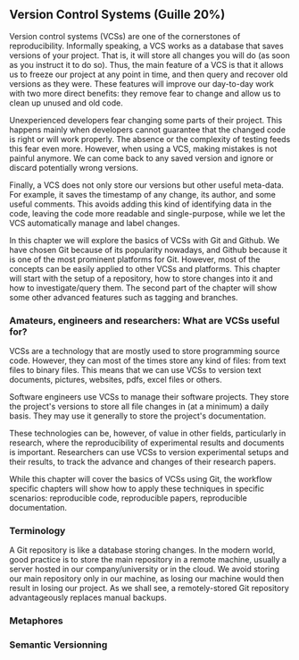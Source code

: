 ## Version Control Systems \(Guille 20%\)Version control systems \(VCSs\) are one of the cornerstones of reproducibility.Informally speaking, a VCS works as a database that saves versions of your project.That is, it will store all changes you will do \(as soon as you instruct it to do so\).Thus, the main feature of a VCS is that it allows us to freeze our project at any point in time, and then query and recover old versions as they were.These features will improve our day-to-day work with two more direct benefits: they remove fear to change and allow us to clean up unused and old code.Unexperienced developers fear changing some parts of their project.This happens mainly when developers cannot guarantee that the changed code is right or will work properly.The absence or the complexity of testing feeds this fear even more.However, when using a VCS, making mistakes is not painful anymore.We can come back to any saved version and ignore or discard potentially wrong versions.Finally, a VCS does not only store our versions but other useful meta-data.For example, it saves the timestamp of any change, its author, and some useful comments.This avoids adding this kind of identifying data in the code, leaving the code more readable and single-purpose, while we let the VCS automatically manage and label changes.In this chapter we will explore the basics of VCSs with Git and Github. We have chosen Git because of its popularity nowadays, and Github because it is one of the most prominent platforms for Git. However, most of the concepts can be easily applied to other VCSs and platforms. This chapter will start with the setup of a repository, how to store changes into it and how to investigate/query them. The second part of the chapter will show some other advanced features such as tagging and branches.### Amateurs, engineers and researchers: What are VCSs useful for? VCSs are a technology that are mostly used to store programming source code.However, they can most of the times store any kind of files: from text files to binary files.This means that we can use VCSs to version text documents, pictures, websites, pdfs, excel files or others.Software engineers use VCSs to manage their software projects.They store the project's versions to store all file changes in \(at a minimum\) a daily basis.They may use it generally to store the project's documentation.These technologies can be, however, of value in other fields, particularly in research, where the reproducibility of experimental results and documents is important.Researchers can use VCSs to version experimental setups and their results, to track the advance and changes of their research papers.While this chapter will cover the basics of VCSs using Git, the workflow specific chapters will show how to apply these techniques in specific scenarios: reproducible code, reproducible papers, reproducible documentation.### TerminologyA Git repository is like a database storing changes. In the modern world, good practice is to store the main repository in a remote machine, usually a server hosted in our company/university or in the cloud. We avoid storing our main repository only in our machine, as losing our machine would then result in losing our project. As we shall see, a remotely-stored Git repository advantageously replaces manual backups.### Metaphores### Semantic Versionning